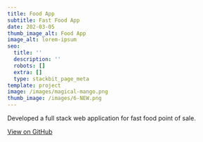 ```yaml
---
title: Food App
subtitle: Fast Food App
date: 202-03-05
thumb_image_alt: Food App
image_alt: lorem-ipsum
seo:
  title: ''
  description: ''
  robots: []
  extra: []
  type: stackbit_page_meta
template: project
image: /images/magical-mango.png
thumb_image: /images/6-NEW.png
---
```

Developed a full stack web application for fast food point of sale.

[View on GitHub](https://github.com/usmanwalana/Portfolio-Public/tree/master/Food-App)
